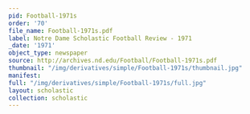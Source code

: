 ```yaml
---
pid: Football-1971s
order: '70'
file_name: Football-1971s.pdf
label: Notre Dame Scholastic Football Review - 1971
_date: '1971'
object_type: newspaper
source: http://archives.nd.edu/Football/Football-1971s.pdf
thumbnail: "/img/derivatives/simple/Football-1971s/thumbnail.jpg"
manifest:
full: "/img/derivatives/simple/Football-1971s/full.jpg"
layout: scholastic
collection: scholastic
---
```

